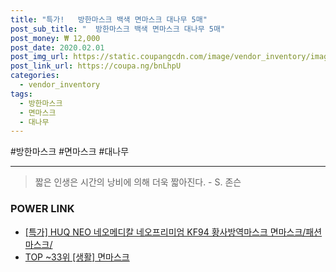 ```yaml
--- 
title: "특가!   방한마스크 백색 면마스크 대나무 5매" 
post_sub_title: "  방한마스크 백색 면마스크 대나무 5매" 
post_money: ₩ 12,000 
post_date: 2020.02.01 
post_img_url: https://static.coupangcdn.com/image/vendor_inventory/images/2017/11/20/17/4/8b66f0f4-1b3b-49d5-8647-3c3ae462336a.jpg 
post_link_url: https://coupa.ng/bnLhpU 
categories: 
  - vendor_inventory 
tags: 
  - 방한마스크 
  - 면마스크 
  - 대나무 
--- 
```

  #방한마스크 #면마스크 #대나무 
<hr> 

> 짧은 인생은 시간의 낭비에 의해 더욱 짧아진다. - S. 존슨   


### POWER LINK

* <a href="https://blog.naver.com/sakai111/221792071979" target="_blank">[특가] HUQ NEO 네오메디칼 네오프리미엄 KF94 황사방역마스크 면마스크/패션마스크/</a>
* <a href="https://blog.naver.com/an0733/221792044204" target="_blank"> TOP ~33위 [생활] 면마스크</a>
